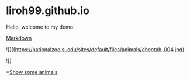 # liroh99.github.io

Hello, welcome to my demo.

[Markdown](https://github.github.com/gfm/)


![]((https://nationalzoo.si.edu/sites/default/files/animals/cheetah-004.jpg)

![]

*[Show some animals](/animals)
